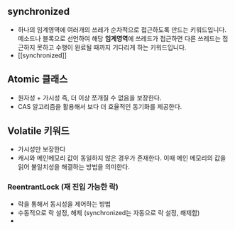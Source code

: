 ## synchronized
- 하나의 임계영역에 여러개의 쓰레가 순차적으로 접근하도록 만드는 키워드입니다. 메소드나 블록으로 선언하여 해당 **임계영역**에 쓰레드가 접근하면 다른 쓰레드는 접근하지 못하고 수행이 완료될 때까지 기다리게 하는 키워드입니다.
- [[synchronized]]

## Atomic 클래스
- 원자성 + 가시성 즉, 더 이상 쪼개질 수 없음을 보장한다.
- CAS 알고리즘을 활용해서 보다 더 효율적인 동기화를 제공한다.


## Volatile 키워드
- 가시성만 보장한다
- 캐시와 메인메모리 값이 동일하지 않은 경우가 존재한다. 이때 메인 메모리의 값을 읽어 불일치성을 해결하는 방법을 의미한다.

### ReentrantLock (재 진입 가능한 락)
- 락을 통해서 동시성을 제어하는 방법
- 수동적으로 락 설정, 해제 (synchronized는 자동으로 락 설정, 해제함)
- 